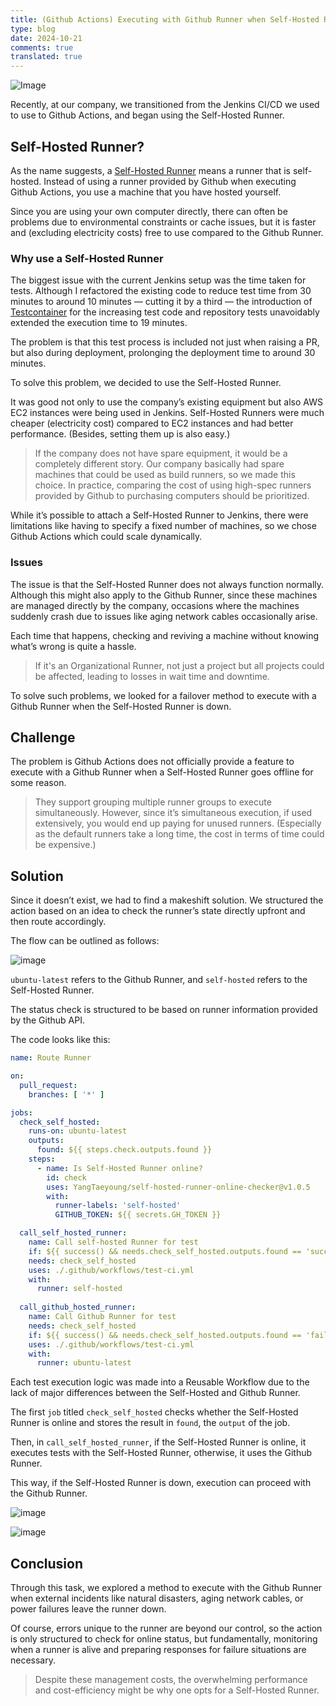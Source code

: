 ```yaml
---
title: (Github Actions) Executing with Github Runner when Self-Hosted Runner Fails
type: blog
date: 2024-10-21
comments: true
translated: true
---
```


![Image](/images/github_action/self-hosted-online-checker-1729507848686.png)

Recently, at our company, we transitioned from the Jenkins CI/CD we used to use to Github Actions, and began using the Self-Hosted Runner.

## Self-Hosted Runner?
As the name suggests, a [Self-Hosted Runner](https://docs.github.com/en/actions/hosting-your-own-runners/managing-self-hosted-runners/adding-self-hosted-runners) means a runner that is self-hosted. Instead of using a runner provided by Github when executing Github Actions, you use a machine that you have hosted yourself.

Since you are using your own computer directly, there can often be problems due to environmental constraints or cache issues, but it is faster and (excluding electricity costs) free to use compared to the Github Runner.

### Why use a Self-Hosted Runner

The biggest issue with the current Jenkins setup was the time taken for tests. Although I refactored the existing code to reduce test time from 30 minutes to around 10 minutes — cutting it by a third — the introduction of [Testcontainer](https://testcontainers.com/) for the increasing test code and repository tests unavoidably extended the execution time to 19 minutes.

The problem is that this test process is included not just when raising a PR, but also during deployment, prolonging the deployment time to around 30 minutes.

To solve this problem, we decided to use the Self-Hosted Runner.

It was good not only to use the company’s existing equipment but also AWS EC2 instances were being used in Jenkins. Self-Hosted Runners were much cheaper (electricity cost) compared to EC2 instances and had better performance. (Besides, setting them up is also easy.)
> If the company does not have spare equipment, it would be a completely different story. Our company basically had spare machines that could be used as build runners, so we made this choice. In practice, comparing the cost of using high-spec runners provided by Github to purchasing computers should be prioritized.

While it’s possible to attach a Self-Hosted Runner to Jenkins, there were limitations like having to specify a fixed number of machines, so we chose Github Actions which could scale dynamically.

### Issues
The issue is that the Self-Hosted Runner does not always function normally. Although this might also apply to the Github Runner, since these machines are managed directly by the company, occasions where the machines suddenly crash due to issues like aging network cables occasionally arise.

Each time that happens, checking and reviving a machine without knowing what’s wrong is quite a hassle.
> If it's an Organizational Runner, not just a project but all projects could be affected, leading to losses in wait time and downtime.

To solve such problems, we looked for a failover method to execute with a Github Runner when the Self-Hosted Runner is down.

## Challenge
The problem is Github Actions does not officially provide a feature to execute with a Github Runner when a Self-Hosted Runner goes offline for some reason.
> They support grouping multiple runner groups to execute simultaneously. However, since it’s simultaneous execution, if used extensively, you would end up paying for unused runners. (Especially as the default runners take a long time, the cost in terms of time could be expensive.)

## Solution
Since it doesn’t exist, we had to find a makeshift solution. We structured the action based on an idea to check the runner’s state directly upfront and then route accordingly.

The flow can be outlined as follows:

![image](/images/github_action/self-hosted-online-checker-1729507068273.png)

`ubuntu-latest` refers to the Github Runner, and `self-hosted` refers to the Self-Hosted Runner.

The status check is structured to be based on runner information provided by the Github API.

The code looks like this:

```yaml
name: Route Runner

on:
  pull_request:
    branches: [ '*' ]

jobs:
  check_self_hosted:
    runs-on: ubuntu-latest
    outputs:
      found: ${{ steps.check.outputs.found }}
    steps:
      - name: Is Self-Hosted Runner online?
        id: check
        uses: YangTaeyoung/self-hosted-runner-online-checker@v1.0.5
        with:
          runner-labels: 'self-hosted'
          GITHUB_TOKEN: ${{ secrets.GH_TOKEN }}

  call_self_hosted_runner:
    name: Call self-hosted Runner for test
    if: ${{ success() && needs.check_self_hosted.outputs.found == 'success' }}
    needs: check_self_hosted
    uses: ./.github/workflows/test-ci.yml
    with:
      runner: self-hosted
   
  call_github_hosted_runner:
    name: Call Github Runner for test
    needs: check_self_hosted
    if: ${{ success() && needs.check_self_hosted.outputs.found == 'failure'}}
    uses: ./.github/workflows/test-ci.yml
    with:
      runner: ubuntu-latest
```

Each test execution logic was made into a Reusable Workflow due to the lack of major differences between the Self-Hosted and Github Runner.

The first `job` titled `check_self_hosted` checks whether the Self-Hosted Runner is online and stores the result in `found`, the `output` of the job.

Then, in `call_self_hosted_runner`, if the Self-Hosted Runner is online, it executes tests with the Self-Hosted Runner, otherwise, it uses the Github Runner.

This way, if the Self-Hosted Runner is down, execution can proceed with the Github Runner.

![image](/images/github_action/self-hosted-online-checker-1729507626121.png)

![image](/images/github_action/self-hosted-online-checker-1729507642587.png)

## Conclusion
Through this task, we explored a method to execute with the Github Runner when external incidents like natural disasters, aging network cables, or power failures leave the runner down.

Of course, errors unique to the runner are beyond our control, so the action is only structured to check for online status, but fundamentally, monitoring when a runner is alive and preparing responses for failure situations are necessary.
> Despite these management costs, the overwhelming performance and cost-efficiency might be why one opts for a Self-Hosted Runner.